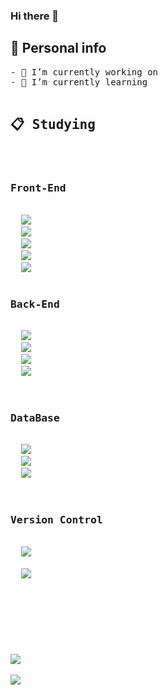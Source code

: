 ### Hi there 👋





<div>
  <b><h2>🥳 Personal info</h2></b>
  <pre style="background-color:transparent;">
- 🔭 I’m currently working on 
- 🌱 I’m currently learning 
  <h2>📋 Studying</h2>
  <h3>Front-End</h3>
  <img src="https://img.shields.io/badge/HTML5-E34F26?style=flat&logo=HTML5&logoColor=white"/>
  <img src="https://img.shields.io/badge/CSS3-1572B6?style=flat&logo=CSS3&logoColor=white"/>
  <img src="https://img.shields.io/badge/JavaScript-F7DF1E?style=flat&logo=JavaScript&logoColor=white"/>
  <img src="https://img.shields.io/badge/jQuery-0769AD?style=flat&logo=Jquery&logoColor=white"/>
  <img src="https://img.shields.io/badge/React-61DAFB?style=flat&logo=React&logoColor=white"/>
  <h3>Back-End</h3>
  <img src="https://img.shields.io/badge/Java-007396?style=flat&logo=Java&logoColor=white"/>
  <img src="https://img.shields.io/badge/Node.js-339933?style=flat&logo=Node.js&logoColor=white"/>
  <img src="https://img.shields.io/badge/Spring-6DB33F?style=flat&logo=Spring&logoColor=white"/>
  <img src="https://img.shields.io/badge/AWS-232F3E?style=flat&logo=Amazon AWS&logoColor=white"/>

  <h3>DataBase</h3>
  <img src="https://img.shields.io/badge/Oracle-F80000?style=flat&logo=Oracle&logoColor=white"/>
  <img src="https://img.shields.io/badge/MySQL-4479A1?style=flat&logo=MySQL&logoColor=white"/>
  <img src="https://img.shields.io/badge/MongoDB-47A248?style=flat&logo=MongoDB&logoColor=white"/>
  
  <h3>Version Control</h3>
  <img src="https://img.shields.io/badge/Git-F05032?style=flat&logo=Git&logoColor=white"/>

  <img src="https://img.shields.io/badge/GitHub-181717?style=flat&logo=GitHub&logoColor=white"/>
  <h2/>
</div>
<div>
  <br>
  <img src="https://github-readme-stats.vercel.app/api/top-langs/?username=onomlight&layout=compact"><br><br>
  <img src="https://github-readme-stats.vercel.app/api?username=onomlight&show_icons=true">
</div>
